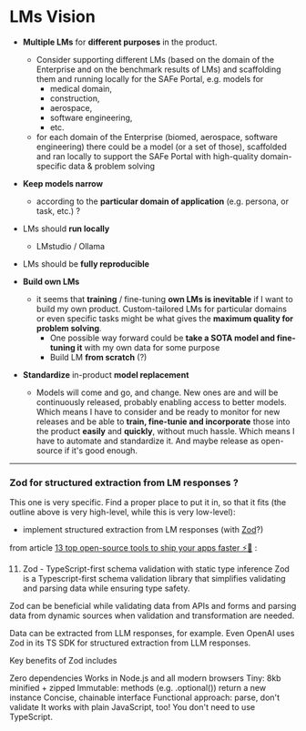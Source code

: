 # LMs Vision

- **Multiple LMs** for **different purposes** in the product.
    - Consider supporting different LMs (based on the domain of the Enterprise and on the benchmark results of LMs) and scaffolding them and running locally for the SAFe Portal, e.g. models for 
        - medical domain, 
        - construction, 
        - aerospace, 
        - software engineering,
        - etc.
    - for each domain of the Enterprise (biomed, aerospace, software engineering) there could be a model (or a set of those), scaffolded and ran locally to support the SAFe Portal with high-quality domain-specific data & problem solving 
- **Keep models narrow**
    - according to the **particular domain of application** (e.g. persona, or task, etc.) ?

- LMs should **run locally**
    - LMstudio / Ollama

- LMs should be **fully reproducible**

- **Build own LMs**
    - it seems that **training** / fine-tuning **own LMs is inevitable** if I want to build my own product. Custom-tailored LMs for particular domains or even specific tasks might be what gives the **maximum quality for problem solving**.
        - One possible way forward could be **take a SOTA model and fine-tuning it** with my own data for some purpose
        - Build LM **from scratch** (?)

- **Standardize** in-product **model replacement**
    - Models will come and go, and change. New ones are and will be continuously released, probably enabling access to better models. Which means I have to consider and be ready to monitor for new releases and be able to **train, fine-tunie and incorporate** those into the product **easily** and **quickly**, without much hassle. Which means I have to automate and standardize it. And maybe release as open-source if it's good enough.


---

### Zod for structured extraction from LM responses ?

This one is very specific. Find a proper place to put it in, so that it fits (the outline above is very high-level, while this is very low-level):

- implement structured extraction from LM responses (with [Zod](https://zod.dev/)?)

from article [13 top open-source tools to ship your apps faster ⚡🚀](https://dev.to/composiodev/13-top-open-source-tools-to-ship-your-apps-faster-4ihl) :

11. Zod - TypeScript-first schema validation with static type inference
Zod is a Typescript-first schema validation library that simplifies validating and parsing data while ensuring type safety.

Zod can be beneficial while validating data from APIs and forms and parsing data from dynamic sources when validation and transformation are needed.

Data can be extracted from LLM responses, for example. Even OpenAI uses Zod in its TS SDK for structured extraction from LLM responses.

Key benefits of Zod includes

Zero dependencies
Works in Node.js and all modern browsers
Tiny: 8kb minified + zipped
Immutable: methods (e.g. .optional()) return a new instance
Concise, chainable interface
Functional approach: parse, don't validate
It works with plain JavaScript, too! You don't need to use TypeScript.
